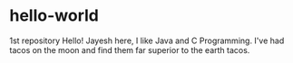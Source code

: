 # hello-world
1st repository
Hello!
Jayesh here, I like Java and C Programming.
I've had tacos on the moon and find them far superior to the earth tacos.

